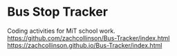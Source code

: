 # Bus Stop Tracker 

Coding activities for MiT school work.
https://github.com/zachcollinson/Bus-Tracker/index.html
 https://zachcollinson.github.io/Bus-Tracker/index.html
